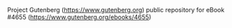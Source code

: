 Project Gutenberg (https://www.gutenberg.org) public repository for eBook #4655 (https://www.gutenberg.org/ebooks/4655)

